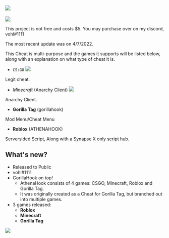 # ![](https://img.shields.io/badge/Gorilla-Hook-9cf?style=flat-square&logo=Google)

![](https://img.shields.io/badge/build-1.0.0.0-blue?style=flat-square&logo=4chan&color=006600)

This project is not free and costs $5. You may purchase over on my discord, vohl#1111

The most recent update was on 4/7/2022.

This Cheat is multi-purpose and the games it supports will be listed below, along with an explanation on what type of cheat it is.

- `CS:GO` ![](https://img.shields.io/badge/Meteor-Hook-purple?color=ED1C40&style=flat-square&logo=Meteor)

Legit cheat.

- _Minecraft_ (Anarchy Client) ![](https://img.shields.io/badge/salad-client-orange?style=flat-square&logo=AWSLambda)

Anarchy Client.

- **Gorilla Tag**  (gorillahook)

Mod Menu/Cheat Menu
  - __Roblox__ (ATHENAHOOK)
  
  Serversided Script, Along with a Synapse X only script hub.
## What's new?
- Released to Public
- vohl#1111
- GorillaHook on top!
  - AthenaHook consists of 4 games: CSGO, Minecraft, Roblox and Gorilla Tag. 
  - It was originally created as a Cheat for Gorilla Tag, but branched out into multiple games.
- 3 games released:
  - **Roblox**
  - **Minecraft**
  - **Gorilla Tag**

![](https://img.shields.io/badge/discord-.gg/sNNA8MSPCn-black?style=flat-square&logo=discord)

